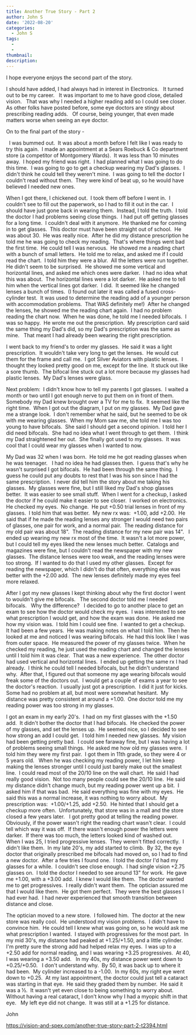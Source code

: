 ```yaml
---
title: Another True Story - Part 2
author: John S
date: '2022-08-20'
categories:
  - John S
tags:
  - 
  - 
thumbnail: 
description: 
---
```


I hope everyone enjoys the second part of the story.

I should have added, I had always had in interest in Electronics.   It turned out to be my career.   It was important to me to have good close, detailed vision.   That was why I needed a higher reading add so I could see closer.   As other folks have posted before, some eye doctors are stingy about prescribing reading adds.   Of course, being younger, that even made matters worse when seeing an eye doctor.  

On to the final part of the story - 

 
I was bummed out.  It was about a month before I felt like I was ready to try this again.  I made an appointment at a Sears Roebuck & Co department store (a competitor of Montgomery Wards).  It was less than 10 minutes away.  I hoped my friend was right.  I had planned what I was going to do this time.  I was going to go to get a checkup wearing my Dad's glasses.  I didn't think he could tell they weren't mine.  I was going to tell the doctor I couldn't read without them.  They were kind of beat up, so he would have believed I needed new ones.

When I got there, I chickened out.  I took them off before I went in.  I couldn't see to fill out the paperwork, so I had to fill it out in the car.  I should have just gone back in wearing them.  Instead, I told the truth.  I told the doctor I had problems seeing close things.  I had put off getting glasses for a long time.  I couldn't deal with it anymore.  He thanked me for coming in to get glasses.  This doctor must have been straight out of school.  He was about 30.  He was really nice.  After he did my distance prescription he told me he was going to check my reading.  That's where things went bad the first time.  He could tell I was nervous.  He showed me a reading chart with a bunch of small letters.  He told me to relax, and asked me if I could read the chart.  I told him they were a blur.  All the letters were run together.  He didn't seem to be surprised.  He showed me some vertical and horizontal lines, and asked me which ones were darker.  I had no idea what this was about.  The horizontal lines were a lot darker.  He asked me to tell him when the vertical lines got darker.  I did.  It seemed like he changed lenses a bunch of times.  (I found out later it was called a fused cross-cylinder test.  It was used to determine the reading add of a younger person with accommodation problems.  That WAS definitely me!)  After he changed the lenses, he showed me the reading chart again.  I had no problem reading the chart now.  When he was done, he told me I needed bifocals.  I was so happy.  He wrote me out the prescription.  My prescription card said the same thing my Dad's did, so my Dad's prescription was the same as mine.   That meant I had already been wearing the right prescription.

I went back to my friend's to order my glasses.  He said it was a light prescription.  It wouldn't take very long to get the lenses.  He would cut them for the frame and call me.  I got Silver Aviators with plastic lenses.  I thought they looked pretty good on me, except for the line.  It stuck out like a sore thumb.  The bifocal line stuck out a lot more because my glasses had plastic lenses.  My Dad's lenses were glass.

Next problem:  I didn't know how to tell my parents I got glasses.  I waited a month or two until I got enough nerve to put them on in front of them.  Somebody my Dad knew brought over a TV for me to fix.  It seemed like the right time.  When I got out the diagram, I put on my glasses.  My Dad gave me a strange look.  I don't remember what he said, but he seemed to be ok with me wearing glasses.  When my Mom saw me, she told me I was too young to have bifocals.  She said I should get a second opinion.  I told her I did need bifocals.  She had no idea what I went through to get them.  I think my Dad straightened her out.  She finally got used to my glasses.  It was cool that I could wear my glasses when I wanted to now.

My Dad was 32 when I was born.  He told me he got reading glasses when he was teenager.   I had no idea he had glasses then.  I guess that's why he wasn't surprised I got bifocals.  He had been through the same thing.  I guess he could put any doubts to rest that I was his son since I had the same prescription.  I never did tell him the story about me taking his glasses. 
My glasses were fine, but I still liked my Dad's shop glasses better.  It was easier to see small stuff.  When I went for a checkup, I asked the doctor if he could make it easier to see closer.  I worked on electronics.  He checked my eyes.  No change.  He put +0.50 trial lenses in front of my glasses.  I told him that was better.  My new rx was:  +1.00, add +2.00.  He said that if he made the reading lenses any stronger I would need two pairs of glasses, one pair for work, and a normal pair.  The reading distance for my old pair was about 18".  The reading distance for my new pair was 14".   I ended up wearing my new rx most of the time.  It wasn't a lot more power, but I could tell my eyes liked the new lenses much better.  Catalogs and magazines were fine, but I couldn't read the newspaper with my new glasses.  The distance lenses were too weak, and the reading lenses were too strong.  If I wanted to do that I used my other glasses.  Except for reading the newspaper, which I didn't do that often, everything else was better with the +2.00 add.  The new lenses definitely made my eyes feel more relaxed.

After I got my new glasses I kept thinking about why the first doctor I went to wouldn't give me bifocals.   The second doctor told me I needed bifocals.   Why the difference?   I decided to go to another place to get an exam to see how the doctor would check my eyes.  I was interested to see what prescription I would get, and how the exam was done.  He asked me how my vision was.  I told him I could see fine.  I wanted to get a checkup.  It had been a few years.  He was making notes on what I told him.  Then he looked at me and noticed I was wearing bifocals.  He had this look like I was from outer space.  He measured the power of my glasses twice.  When he checked my reading, he just used the reading chart and changed the lenses until I told him it was clear.  That was a new experience.  The other doctor had used vertical and horizontal lines.  I ended up getting the same rx I had already.  I think he could tell I needed bifocals, but he didn't understand why.  After that, I figured out that someone my age wearing bifocals would freak some of the doctors out.  I would get a couple of exams a year to see the doctor's reaction.  I usually just got a prescription.  I did it just for kicks.  Some had no problem at all, but most were somewhat hesitant.  My distance was pretty consistent at around a +1.00.  One doctor told me my reading power was too strong in my glasses.

I got an exam in my early 20's.  I had on my first glasses with the +1.50 add.  It didn't bother the doctor that I had bifocals.  He checked the power of my glasses, and set the lenses up.  He seemed nice, so I decided to see how strong an add I could get.  I told him I needed new glasses.  My vision had been getting pretty bad.  I could see faraway fine, but I was having a lot of problems seeing small things.  He asked me how old my glasses were.  I told him they were my first pair.  I got them in 11th grade, so they were 4 or 5 years old.   When he was checking my reading power, I let him keep making the lenses stronger until I could just barely make out the smallest line.  I could read most of the 20/10 line on the wall chart.  He said I had really good vision.  Not too many people could see the 20/10 line.  He said my distance didn't change much, but my reading power went up a bit.  I asked him if that was bad.  He said everything was fine with my eyes.  He said this was a normal increase, it was nothing to worry about.  My prescription was:  +1.00/+1.25, add +2.50.  He hinted that I should get a checkup more often.  Unfortunately, that store was in a mall and the store closed a few years later.
 
I got pretty good at telling the reading power.  Obviously, if the power wasn't right the reading chart wasn't clear.  I could tell which way it was off.  If there wasn't enough power the letters were darker.  If there was too much, the letters looked kind of washed out.
    
When I was 25, I tried progressive lenses.  They weren't fitted correctly.  I didn't like them.  In my late 20's, my add started to climb.  By 32, the eye doctor that originally prescribed me bifocals had moved on, so I had to find a new doctor.  After a few tries I found one.  I told the doctor I'd had my glasses for a while.  I couldn't see close enough.  I had single vision +2.75 glasses on.  I told the doctor I needed to see around 13" for work.  He gave me +1.00, with a +3.00 add.  I knew I would like them.  The doctor wanted me to get progressives.  I really didn't want them.  The optician assured me that I would like them.  He got them perfect.  They were the best glasses I had ever had.  I had never experienced that smooth transition between distance and close.

The optician moved to a new store.  I followed him.  The doctor at the new store was really cool.  He understood my vision problems.  I didn't have to convince him.  He could tell I knew what was going on, so he would ask me what prescription I wanted.  I stayed with progressives for the most part.  In my mid 30's, my distance had peaked at +1.25/+1.50, and a little cylinder.  I'm pretty sure the strong add had helped relax my eyes.  I was up to a +2.50 add for normal reading, and I was wearing +3.25 progressives.  At 40, I was wearing a +3.50 add.   In my 40s, my distance power went down to +0.25/+0.50.   I don't understand why.  By 50, it was back up to where it had been.  My cylinder increased to a -1.00.  In my 60s, my right eye went down to +0.25.  At my last appointment, the doctor could just tell a cataract was starting in that eye.  He said they graded them by number.  He said it was a ½.  It wasn't yet even close to being something to worry about.  Without having a real cataract, I don't know why I had a myopic shift in that eye.   My left eye did not change.  It was still at a +1.25 for distance.

John

https://vision-and-spex.com/another-true-story-part-2-t2394.html
